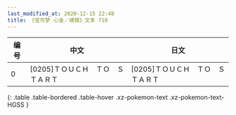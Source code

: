 ```yaml
---
last_modified_at: 2020-12-15 22:48
title: 《宝可梦 心金／魂银》文本 710
---
```

| 编号 | 中文 | 日文 |
| ---- | ---- | ---- |
| 0 | [0205]ＴＯＵＣＨ　ＴＯ　ＳＴＡＲＴ | [0205]ＴＯＵＣＨ　ＴＯ　ＳＴＡＲＴ |
{: .table .table-bordered .table-hover .xz-pokemon-text .xz-pokemon-text-HGSS }
